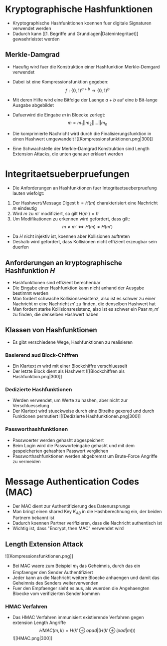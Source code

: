 # Kryptographische Hashfunktionen
- Kryptographische Hashfunktionen koennen fuer digitale Signaturen verwendet werden
- Dadurch kann [[1. Begriffe und Grundlagen|Datenintegritaet]] gewaehrleistet werden
## Merkle-Damgrad
- Haeufig wird fuer die Konstruktion einer Hashfunktion Merkle-Demgard verwendet
- Dabei ist eine Kompressionsfunktion gegeben:
$$f:\{0,1\}^{a + b}\to \{0, 1\}^b$$
- Mit deren Hilfe wird eine Bitfolge der Laenge $a+b$ auf eine $b$ Bit-lange Ausgabe abgebildet
- Dafuerwird die Eingabe $m$ in Bloecke zerlegt:
$$m=m_1||m_2||...||m_n$$


- Die komprimierte Nachricht wird durch die Finalisierungsfunktion in einen Hashwert umgewandelt
![[Kompressionsfunktionen.png|300]]
- Eine Schwachstelle der Merkle-Damgrad Konstruktion sind Length Extension Attacks, die unten genauer erklaert werden
# Integritaetsueberpruefungen
- Die Anforderungen an Hashfunktionen fuer Integritaetsueberpruefung lauten wiefolgt:
1. Der Hashwert/Message Digest $h = H(m)$ charakterisiert eine Nachricht $m$ eindeutig
2. Wird $m$ zu $m'$ modifiziert, so gilt $H(m') = h'$
3. Um Modifikationen zu erkennen wird gefordert, dass gilt:
$$m \neq m' \iff H(m) \neq H(m')$$
- Da $H$ nicht injektiv ist, koennen aber Kollisionen auftreten
- Deshalb wird gefordert, dass Kollisionen nicht effizient erzeugbar sein duerfen
## Anforderungen an kryptographische Hashfunktion $H$ 
-  Hashfunktionen sind effizient berechenbar
- Die Eingabe einer Hashfunktion kann nicht anhand der Ausgabe bestimmt werden
- Man fordert schwache Kollisionsresistenz, also ist es schwer zu einer Nachricht $m$ eine Nachricht $m'$ zu finden, die denselben Hashwert hat
- Man fordert starke Kollisionsresistenz, also ist es schwer ein Paar $m, m'$ zu finden, die denselben Hashwert haben
## Klassen von Hashfunktionen
- Es gibt verschiedene Wege, Hashfunktionen zu realisieren
### Basierend aud Block-Chiffren
- Ein Klartext $m$ wird mit einer Blockchiffre verschluesselt
- Der letzte Block dient als Hashwert
![[Blockchiffren als Hashfunktion.png|300]]
### Dedizierte Hashfunktionen
- Werden verwendet, um Werte zu hashen, aber nicht zur Verschluesselung
- Der Klartext wird stueckweise durch eine Bitreihe gexored und durch Funktionen permutiert
![[Dedizierte Hashfunktionen.png|300]]
### Passworthashfunktionen
- Passwoerter werden gehasht abgespeichert
- Beim Login wird die Passworteingabe gehasht und mit dem gespeicherten gehashten Passwort verglichen
- Passworthashfunktionen werden abgebremst um Brute-Force Angriffe zu vermeiden
# Message Authentication Codes (MAC)
- Der MAC dient zur Authentifizierung des Datenursprungs
- Man bringt einen shared Key $K_{AB}$ in die Hashberechnung ein, der beiden Partnern bekannt ist
- Dadurch koennen Partner verifizieren, dass die Nachricht authentisch ist
- Wichtig ist, dass "Encrypt, then MAC" verwendet wird

## Length Extension Attack
![[Kompressionsfunktionen.png]]
- Bei MAC waere zum Beispiel $m_1$ das Geheimnis, durch das ein Empfaenger den Sender Authentifiziert
- Jeder kann an die Nachricht weitere Bloecke anhaengen und damit das Geheimnis des Senders weiterverwenden
- Fuer den Empfaenger sieht es aus, als wuerden die Angehaengten Bloecke vom verifizierten Sender kommen
### HMAC Verfahren
- Das HMAC Verfahren immunisiert existierende Verfahren gegen extension Length Angriffe
$$HMAC(m,k) = H(k'\oplus opad | (H(k'\oplus ipad |m)))$$
![[HMAC.png|300]]